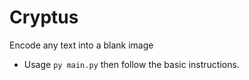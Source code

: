# Cryptus
Encode any text into a blank image
* Usage
`py main.py` then follow the basic instructions.
